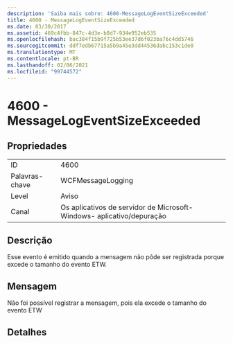 ```yaml
---
description: 'Saiba mais sobre: 4600-MessageLogEventSizeExceeded'
title: 4600 - MessageLogEventSizeExceeded
ms.date: 03/30/2017
ms.assetid: 469c4fbb-847c-4d3e-b8d7-934e952eb535
ms.openlocfilehash: bac384f15b9f725b53ee37d6f023ba76c4dd5746
ms.sourcegitcommit: ddf7edb67715a5b9a45e3dd44536dabc153c1de0
ms.translationtype: MT
ms.contentlocale: pt-BR
ms.lasthandoff: 02/06/2021
ms.locfileid: "99744572"
---
```

# <a name="4600---messagelogeventsizeexceeded"></a>4600 - MessageLogEventSizeExceeded

## <a name="properties"></a>Propriedades  
  
|||  
|-|-|  
|ID|4600|  
|Palavras-chave|WCFMessageLogging|  
|Level|Aviso|  
|Canal|Os aplicativos de servidor de Microsoft-Windows- aplicativo/depuração|  
  
## <a name="description"></a>Descrição  

 Esse evento é emitido quando a mensagem não pôde ser registrada porque excede o tamanho do evento ETW.  
  
## <a name="message"></a>Mensagem  

 Não foi possível registrar a mensagem, pois ela excede o tamanho do evento ETW  
  
## <a name="details"></a>Detalhes
